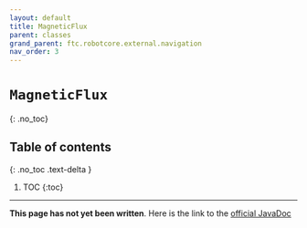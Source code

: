 ```yaml
---
layout: default
title: MagneticFlux
parent: classes
grand_parent: ftc.robotcore.external.navigation
nav_order: 3
---
```

# `MagneticFlux`
{: .no_toc}

## Table of contents
{: .no_toc .text-delta }

1. TOC
{:toc}
---
**This page has not yet been written**. Here is the link to the [official JavaDoc](https://ftctechnh.github.io/ftc_app/doc/javadoc/org/firstinspires/ftc/robotcore/external/navigation/MagneticFlux.html)
        
